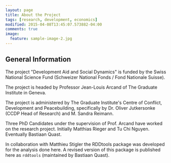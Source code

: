 ```yaml
---
layout: page
title: About the Project
tags: [research, development, economics]
modified: 2015-04-08T13:45:07.573882-04:00
comments: true
image:
  feature: sample-image-2.jpg
---
```


## General Information

The project "Development Aid and Social Dynamics" is funded by the Swiss National Science Fund (Schweizer National Fonds / Fond Nationale Suisse).

The project is headed by Professor Jean-Louis Arcand of The Graduate Institute in Geneva.

The project is administered by The Graduate Institute's Centre of Conflict, Development and Peacebuilding, specifically by Dr. Oliver Jutkersonke (CCDP Head of Research) and M. Sandra Reimann.

Three PhD Candidates under the supervision of Prof. Arcand have worked on the research project. Initially Matthias Rieger and Tu Chi Nguyen. Eventually Bastiaan Quast.

In collaboration with Matthieu Stigler the RDDtools package was developed for the analysis done here. A revised version of this package is published here as `rddtools` (maintained by Bastiaan Quast).


